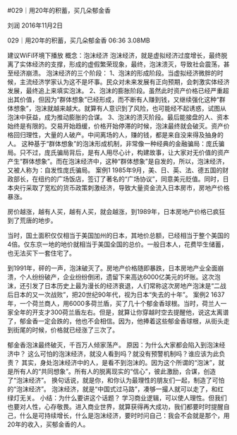 #029｜用20年的积蓄，买几朵郁金香


刘润
2016年11月2日

029｜用20年的积蓄，买几朵郁金香
06:36 3.08MB

建议WiFi环境下播放
概念：泡沫经济
泡沫经济，就是虚拟经济过度增长，最终脱离了实体经济的支撑，形成的虚假繁荣现象，最终，泡沫溃灭，导致社会震荡，甚至经济崩溃。
泡沫经济的三个阶段：
1、泡沫的形成阶段。当虚拟经济微胖的时候，主流经济学家认为这不是坏事。民众对未来发展有正向预期，会刺激实体经济发展，最终追上来填实泡沫。
2、泡沫的膨胀阶段。虽然此时资产价格已经严重超出其价值，但因为“群体想象”已经形成，而不断有人赚到钱，又继续强化这种“群体想象”，泡沫就越来越大。就算有人意识到了风险，也可能经不起诱惑，试图从泡沫中获益，成为推动膨胀的合谋。
3、泡沫的溃灭阶段。最后能接盘的人、资本始终是有限的。交易开始趋缓，价格开始停滞的时候，泡沫最终就会破灭。资产价格回归理性，大量的人破产。中间离场的人，赚的钱，都是来自没来得及抽身的人。
这种基于“群体想象”的泡沫形成机制，非常像一种经典的金融骗局：庞氏骗局。只不过，庞氏骗局背后，是有人用尽心计，构建故事，让大家对无价值的资产产生“群体想象”。而在泡沫经济中，这种“群体想象”是自发的，所以，泡沫经济，又被人称为：自发性庞氏骗局。
案例1
1985年9月，美、日、英、法、德五国的财政部长，在纽约的广场饭店，签订了著名的“广场协议”，同意美元贬值。同时，日本央行采取了宽松的货币政策刺激经济，导致大量资金流入日本房市，房地产价格暴涨。

房价越涨，越有人买，越有人买，就会越涨，到1989年，日本房地产价格已疯狂到了荒唐的地步。

当时，国土面积仅仅相当于美国加州的日本，其地价总额，已经相当于整个美国的4倍。仅东京一地的地价就相当于美国全国的总价。一般日本人，花费毕生储蓄，也无法买下一套住宅了。

到1991年，砰的一声，泡沫破灭了。房地产价格随即暴跌，日本房地产业全面崩溃，个人纷纷破产，企业纷纷倒闭，遗留下来高达6000亿美元的坏账。这次泡沫，还引发了日本历史上最为漫长的经济衰退，人们常称这次房地产泡沫是“二战后日本的又一次战败”，把20世纪90年代，视为日本“失去的十年”。
案例2
1637年，一个荷兰商人，用6000多荷兰盾，买了几十个郁金香球根。当时，荷兰人一家全年的开支才300荷兰盾左右。但是，就算让你穿越时空去提醒他，说这太离谱了，郁金香一定会跌的，他也不会相信。因为，他捧着这些郁金香球根，从街头走到街尾的时候，价格就已经涨了三次了。

郁金香泡沫最终破灭，千百万人倾家荡产。
原因：为什么大家都会陷入到泡沫经济中？
这么可怕的泡沫经济，就没人看到吗？就没有预警机制吗？谁应该为此负责？
其实，身处泡沫经济中的人，是看不到泡沫的。因为这个所谓的“泡沫”，就是所有人的“共同想象”。所有人的脱离现实的“信心”，彼此激励，合谋，创造了“泡沫经济”。
换句话说，就是你，和你认为最理性的朋友们一起，制造了可怕的“泡沫经济”。
泡沫经济，就是“中国式过马路”，凑够一撮人就可以走了，和红绿灯无关。
小结：为什么要讲这个话题？
学习商业逻辑，可以使人理性。但我们也要对人性，心存敬畏。进入商业世界，就算获得再大成功，我们都要时时提醒自己，什么是可持续增长，什么是泡沫经济，要时时问自己：我会不会就是那个，用20年的收入，买郁金香的人。